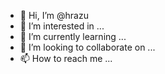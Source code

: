 - 👋 Hi, I’m @hrazu
- 👀 I’m interested in ...
- 🌱 I’m currently learning ...
- 💞️ I’m looking to collaborate on ...
- 📫 How to reach me ...

<!---
hrazu/hrazu is a ✨ special ✨ repository because its `README.md` (this file) appears on your GitHub profile.
You can click the Preview link to take a look at your changes.
--->

